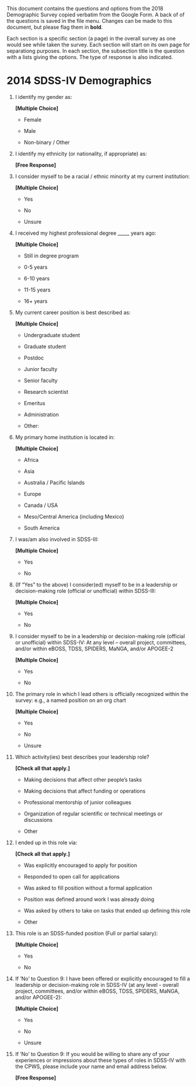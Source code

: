 This document contains the questions and options from the 2018
Demographic Survey copied verbatim from the Google Form. A back of of
the questions is saved in the file menu. Changes can be made to this
document, but please flag them in **bold**.

Each section is a specific section (a page) in the overall survey as one
would see while taken the survey. Each section will start on its own
page for separationg purposes. In each section, the subsection title is
the question with a lists giving the options. The type of response is
also indicated.

# 2014 SDSS-IV Demographics

1. I identify my gender as:

   **[Multiple Choice]**

     - Female

     - Male

     - Non-binary / Other

2. I identify my ethnicity (or nationality, if appropriate) as:

   **[Free Response]**

3. I consider myself to be a racial / ethnic minority at my current institution:

   **[Multiple Choice]**

     - Yes

     - No

     - Unsure

4. I received my highest professional degree _____ years ago:

   **[Multiple Choice]**

     - Still in degree program

     - 0-5 years

     - 6-10 years

     - 11-15 years

     - 16+ years

5. My current career position is best described as:

   **[Multiple Choice]**

     - Undergraduate student

     - Graduate student

     - Postdoc

     - Junior faculty

     - Senior faculty

     - Research scientist

     - Emeritus

     - Administration

     - Other:

6. My primary home institution is located in:

   **[Multiple Choice]**

     - Africa

     - Asia

     - Australia / Pacific Islands

     - Europe

     - Canada / USA

     - Meso/Central America (including Mexico)

     - South America

7. I was/am also involved in SDSS-III:

   **[Multiple Choice]**

     - Yes

     - No

8. (If “Yes” to the above) I consider(ed) myself to be in a leadership or decision-making role (official or unofficial) within SDSS-III:

   **[Multiple Choice]**

     - Yes

     - No

9. I consider myself to be in a leadership or decision-making role (official or unofficial) within SDSS-IV: At any level – overall project, committees, and/or within eBOSS, TDSS, SPIDERS, MaNGA, and/or APOGEE-2

   **[Multiple Choice]**

     - Yes

     - No

10. The primary role in which I lead others is officially recognized within the survey: e.g., a named position on an org chart

    **[Multiple Choice]**

      - Yes

      - No

      - Unsure

11. Which activity(ies) best describes your leadership role?

    **[Check all that apply.]**

      - Making decisions that affect other people’s tasks

      - Making decisions that affect funding or operations

      - Professional mentorship of junior colleagues

      - Organization of regular scientific or technical meetings or
        discussions

      - Other

12. I ended up in this role via:

    **[Check all that apply.]**

      - Was explicitly encouraged to apply for position

      - Responded to open call for applications

      - Was asked to fill position without a formal application

      - Position was defined around work I was already doing

      - Was asked by others to take on tasks that ended up defining this
        role

      - Other

13. This role is an SDSS-funded position (Full or partial salary):

    **[Multiple Choice]**

      - Yes

      - No

14. If ’No’ to Question 9: I have been offered or explicitly encouraged to fill a leadership or decision-making role in SDSS-IV (at any level - overall project, committees, and/or within eBOSS, TDSS, SPIDERS, MaNGA, and/or APOGEE-2):

    **[Multiple Choice]**

      - Yes

      - No

      - Unsure

15. If ’No’ to Question 9: If you would be willing to share any of your experiences or impressions about these types of roles in SDSS-IV with the CPWS, please include your name and email address below.

    **[Free Response]**
